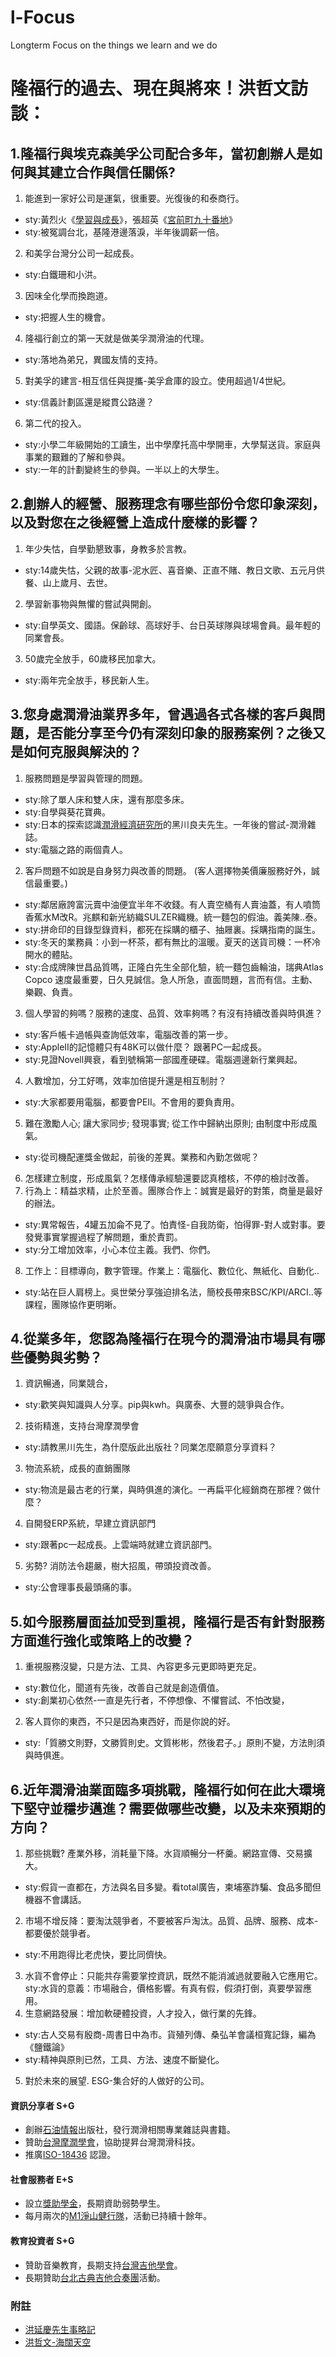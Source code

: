 # l-Focus

Longterm Focus on the things we learn and we do

 
# 隆福行的過去、現在與將來！洪哲文訪談：

## 1.隆福行與埃克森美孚公司配合多年，當初創辦人是如何與其建立合作與信任關係?
1. 能進到一家好公司是運氣，很重要。光復後的和泰商行。 
- sty:黃烈火《[學習與成長](http://tbdb.ntnu.edu.tw/showBIO.jsp?id=20D5EE10-E2C3-2295-F53F-2768D2FCD0BE)》，張超英《[宮前町九十番地](https://www.thenewslens.com/article/49345)》
- sty:被冤調台北，基隆港邊落淚，半年後調薪一倍。
2. 和美孚台灣分公司一起成長。 
- sty:白鐵珊和小洪。
3. 因味全化學而換跑道。
- sty:把握人生的機會。
4. 隆福行創立的第一天就是做美孚潤滑油的代理。
- sty:落地為弟兄，異國友情的支持。
5. 對美孚的建言-相互信任與提攜-美孚倉庫的設立。使用超過1/4世紀。
- sty:信義計劃區還是縱貫公路邊？
6. 第二代的投入。 
- sty:小學二年級開始的工讀生，出中學摩托高中學開車，大學幫送貨。家庭與事業的艱難的了解和參與。
- sty:一年的計劃變終生的參與。一半以上的大學生。

## 2.創辦人的經營、服務理念有哪些部份令您印象深刻，以及對您在之後經營上造成什麼樣的影響？
1. 年少失怙，自學勤懇致事，身教多於言教。 
- sty:14歲失怙，父親的故事-泥水匠、喜音樂、正直不賭、教日文歌、五元月供餐、山上歲月、去世。
2. 學習新事物與無懼的嘗試與開創。
- sty:自學英文、國語。保齡球、高球好手、台日英球隊與球場會員。最年輕的同業會長。
3. 50歲完全放手，60歲移民加拿大。
- sty:兩年完全放手，移民新人生。


## 3.您身處潤滑油業界多年，曾遇過各式各樣的客戶與問題，是否能分享至今仍有深刻印象的服務案例？之後又是如何克服與解決的？
1. 服務問題是學習與管理的問題。 
- sty:除了單人床和雙人床，還有那麼多床。 
- sty:自學與葵花寶典。 
- sty:日本的探索認識[潤滑經濟研究所](https://www.juntsu.co.jp/)的黑川良夫先生。一年後的嘗試-潤滑雜誌。 
- sty:電腦之路的兩個貴人。
2. 客戶問題不如說是自身努力與改善的問題。 (客人選擇物美價廉服務好外，誠信最重要。)
- sty:鄰居廠誇富沅賣中油便宜半年不收錢。有人賣空桶有人賣油蓋，有人噴筒香蕉水M改R。兆麒和新光紡織SULZER織機。統一麵包的假油。義美陳..泰。
- sty:拼命印的目錄型錄資料，都死在採購的櫃子、抽屜裏。採購指南的誕生。
- sty:冬天的業務員：小到一杯茶，都有無比的溫暖。夏天的送貨司機：一杯冷開水的體貼。
- sty:合成牌陳世昌品質嗎，正隆白先生全部化驗，統一麵包齒輪油，瑞典Atlas Copco  速度最重要，日久見誠信。急人所急，直面問題，言而有信。主動、樂觀、負責。
3. 個人學習的夠嗎？服務的速度、品質、效率夠嗎？有沒有持續改善與時俱進？
- sty:客戶帳卡過帳與查詢低效率，電腦改善的第一步。 
- sty:AppleII的記憶體只有48K可以做什麼？ 跟著PC一起成長。 
- sty:見證Novell興衰，看到號稱第一部國產硬碟。電腦週邊新行業興起。
4. 人數增加，分工好嗎，效率加倍提升還是相互制肘？
- sty:大家都要用電腦，都要會PEII。不會用的要負責用。
5. 難在激勵人心; 讓大家同步; 發現事實; 從工作中歸納出原則; 由制度中形成風氣。
- sty:從司機配運獎金做起，前後的差異。業務和內勤怎做呢？
6. 怎樣建立制度，形成風氣？怎樣傳承經驗還要認真稽核，不停的檢討改善。
7. 行為上：精益求精，止於至善。團隊合作上：誠實是最好的對策，商量是最好的辦法。
- sty:異常報告，4罐五加侖不見了。怕責怪-自我防衛，怕得罪-對人或對事。要發覺事實掌握過程了解問題，重於責罰。
- sty:分工增加效率，小心本位主義。我們、你們。
8. 工作上：目標導向，數字管理。作業上：電腦化、數位化、無紙化、自動化..
- sty:站在巨人肩榜上。吳世榮分享強迫排名法，簡校長帶來BSC/KPI/ARCI..等課程，團隊協作更明晰。

## 4.從業多年，您認為隆福行在現今的潤滑油市場具有哪些優勢與劣勢？
1. 資訊暢通，同業競合，
- sty:歡笑與知識與人分享。pip與kwh。與廣泰、大豐的競爭與合作。
2. 技術精進，支持台灣摩潤學會
- sty:請教黑川先生，為什麼版此出版社？同業怎麼願意分享資料？
3. 物流系統，成長的直銷團隊
- sty:物流是最古老的行業，與時俱進的演化。一再扁平化經銷商在那裡？做什麼？
4. 自開發ERP系統，早建立資訊部門
- sty:跟著pc一起成長。上雲端時就建立資訊部門。
5. 劣勢? 消防法令趨嚴，樹大招風，帶頭投資改善。
- sty:公會理事長最頭痛的事。

## 5.如今服務層面益加受到重視，隆福行是否有針對服務方面進行強化或策略上的改變？
1. 重視服務沒變，只是方法、工具、內容更多元更即時更充足。
- sty:數位化，聞道有先後，改善自己就是創造價值。
- sty:創業初心依然-一直是先行者，不停想像、不懼嘗試、不怕改變，
2. 客人買你的東西，不只是因為東西好，而是你說的好。 
- sty:「質勝文則野，文勝質則史。文質彬彬，然後君子。」原則不變，方法則須與時俱進。

## 6.近年潤滑油業面臨多項挑戰，隆福行如何在此大環境下堅守並穩步邁進？需要做哪些改變，以及未來預期的方向？
1. 那些挑戰? 產業外移，消耗量下降。水貨順暢分一杯羹。網路宣傳、交易擴大。
- sty:假貨一直都在，方法與名目多變。看total廣告，柬埔塞詐騙、食品多聞但機器不會講話。
2. 市場不增反降：要淘汰競爭者，不要被客戶淘汰。品質、品牌、服務、成本-都要優於競爭者。
- sty:不用跑得比老虎快，要比同儕快。
3. 水貨不會停止：只能共存需要掌控資訊，既然不能消滅過就要融入它應用它。
sty:水貨的意義：市場融合，價格影響。有真有假，假須打倒，真要學習應用。
4. 生意網路發展：增加軟硬體投資，人才投入，做行業的先鋒。
- sty:古人交易有殷商-周書日中為市。貨殖列傳、桑弘羊會議桓寬記錄，編為《鹽鐵論》
- sty:精神與原則已然，工具、方法、速度不斷變化。

5. 對於未來的展望. ESG-集合好的人做好的公司。
#### 資訊分享者 S+G
- 創辦[石油情報](https://www.oil.net.tw/)出版社，發行潤滑相關專業雜誌與書籍。
- 贊助[台灣摩潤學會](https://www.tstt.org.tw/)，協助提昇台灣潤滑科技。
- 推廣[ISO-18436](http://www.iso18436.tw/) 認證。
#### 社會服務者 E+S
- 設立[獎助學金](https://www.oil.com.tw/active_scholarship)，長期資助弱勢學生。
- 每月兩次的[M1淨山健行隊](https://www.oil.com.tw/active_hiking)，活動已持續十餘年。
#### 教育投資者 S+G
- 贊助音樂教育，長期支持[台灣吉他學會](http://www.guitar.org.tw/)。
- 長期贊助[台北古典吉他合奏團](https://www.facebook.com/tge2015/)活動。



### 附註
- [洪延慶先生事略記](https://ykhong.oil.com.tw/)
- [洪哲文-海闊天空](https://sites.google.com/view/htw2021/)
